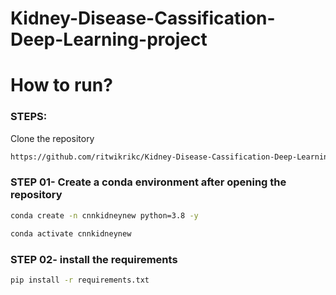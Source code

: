 # Kidney-Disease-Cassification-Deep-Learning-project

# How to run?
### STEPS:

Clone the repository

```bash
https://github.com/ritwikrikc/Kidney-Disease-Cassification-Deep-Learning-project.git
```
### STEP 01- Create a conda environment after opening the repository

```bash
conda create -n cnnkidneynew python=3.8 -y
```

```bash
conda activate cnnkidneynew
```


### STEP 02- install the requirements
```bash
pip install -r requirements.txt
```